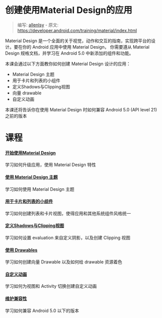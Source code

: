 # 创建使用Material Design的应用

> 编写: [allenlsy](https://github.com/allenlsy) - 原文: <https://developer.android.com/training/material/index.html>

Material Design 是一个全面的关于视觉，动作和交互的指南，实现跨平台的设计。要在你的 Android 应用中使用 Material Design， 你需要遵从 Material Design 规格文档，并学习在 Android 5.0 中新添加的组件和功能。

本课会通过以下方面教你如何创建 Material Design 设计的应用：

* Material Design 主题
* 用于卡片和列表的小组件
* 定义Shadows与Clipping视图
* 向量 drawable
* 自定义动画

本课还将告诉你在使用 Material Design 时如何兼容 Android 5.0 (API level 21) 之前的版本

# 课程

#### [ 开始使用Material Design ](get-started.html)

学习如何升级应用，使用 Material Design 特性

#### [ 使用 Material Design 主题 ](theme.html)

学习如何使用 Material Design 主题

#### [ 用于卡片和列表的小组件 ](lists-cards.html)

学习如何创建列表和卡片视图，使得应用和其他系统组件风格统一

#### [ 定义Shadows与Clipping视图 ](shadows-clipping.html)

学习如何设置 evaluation 来自定义阴影，以及创建 Clipping 视图

#### [ 使用 Drawables ](drawables.html)

学习如何创建向量 Drawable 以及如何给 drawable 资源着色

#### [ 自定义动画 ](animations.html)

学习如何为视图和 Activity 切换创建自定义动画

#### [ 维护兼容性 ](compatibility.html)

学习如何兼容 Android 5.0 以下的版本
